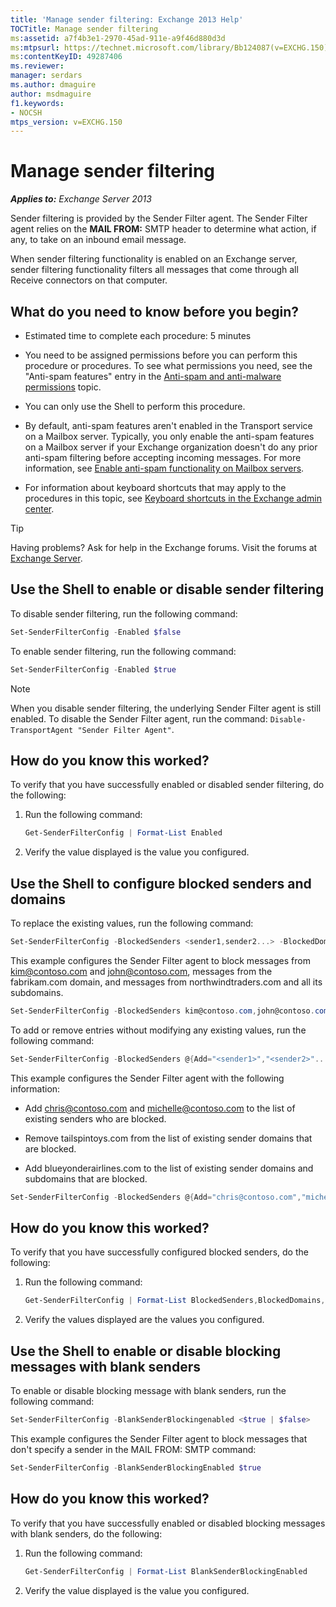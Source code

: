 ```yaml
---
title: 'Manage sender filtering: Exchange 2013 Help'
TOCTitle: Manage sender filtering
ms:assetid: a7f4b3e1-2970-45ad-911e-a9f46d880d3d
ms:mtpsurl: https://technet.microsoft.com/library/Bb124087(v=EXCHG.150)
ms:contentKeyID: 49287406
ms.reviewer: 
manager: serdars
ms.author: dmaguire
author: msdmaguire
f1.keywords:
- NOCSH
mtps_version: v=EXCHG.150
---
```


# Manage sender filtering

_**Applies to:** Exchange Server 2013_

Sender filtering is provided by the Sender Filter agent. The Sender Filter agent relies on the **MAIL FROM:** SMTP header to determine what action, if any, to take on an inbound email message.

When sender filtering functionality is enabled on an Exchange server, sender filtering functionality filters all messages that come through all Receive connectors on that computer.

## What do you need to know before you begin?

- Estimated time to complete each procedure: 5 minutes

- You need to be assigned permissions before you can perform this procedure or procedures. To see what permissions you need, see the "Anti-spam features" entry in the [Anti-spam and anti-malware permissions](anti-spam-and-anti-malware-permissions-exchange-2013-help.md) topic.

- You can only use the Shell to perform this procedure.

- By default, anti-spam features aren't enabled in the Transport service on a Mailbox server. Typically, you only enable the anti-spam features on a Mailbox server if your Exchange organization doesn't do any prior anti-spam filtering before accepting incoming messages. For more information, see [Enable anti-spam functionality on Mailbox servers](enable-anti-spam-functionality-on-mailbox-servers-exchange-2013-help.md).

- For information about keyboard shortcuts that may apply to the procedures in this topic, see [Keyboard shortcuts in the Exchange admin center](keyboard-shortcuts-in-the-exchange-admin-center-2013-help.md).

> [!TIP]
> Having problems? Ask for help in the Exchange forums. Visit the forums at [Exchange Server](https://social.technet.microsoft.com/forums/office/home?category=exchangeserver).

## Use the Shell to enable or disable sender filtering

To disable sender filtering, run the following command:

```powershell
Set-SenderFilterConfig -Enabled $false
```

To enable sender filtering, run the following command:

```powershell
Set-SenderFilterConfig -Enabled $true
```

> [!NOTE]
> When you disable sender filtering, the underlying Sender Filter agent is still enabled. To disable the Sender Filter agent, run the command: <CODE>Disable-TransportAgent "Sender Filter Agent"</CODE>.

## How do you know this worked?

To verify that you have successfully enabled or disabled sender filtering, do the following:

1. Run the following command:

    ```powershell
    Get-SenderFilterConfig | Format-List Enabled
    ```

2. Verify the value displayed is the value you configured.

## Use the Shell to configure blocked senders and domains

To replace the existing values, run the following command:

```powershell
Set-SenderFilterConfig -BlockedSenders <sender1,sender2...> -BlockedDomains <domain1,domain2...> -BlockedDomainsAndSubdomains <domain1,domain2...>
```

This example configures the Sender Filter agent to block messages from kim@contoso.com and john@contoso.com, messages from the fabrikam.com domain, and messages from northwindtraders.com and all its subdomains.

```powershell
Set-SenderFilterConfig -BlockedSenders kim@contoso.com,john@contoso.com -BlockedDomains fabrikam.com -BlockedDomainsAndSubdomains northwindtraders.com
```

To add or remove entries without modifying any existing values, run the following command:

```powershell
Set-SenderFilterConfig -BlockedSenders @{Add="<sender1>","<sender2>"...; Remove="<sender1>","<sender2>"...} -BlockedDomains @{Add="<domain1>","<domain2>"...; Remove="<domain1>","<domain2>"...} -BlockedDomainsAndSubdomains @{Add="<domain1>","<domain2>"...; Remove="<domain1>","<domain2>"...}
```

This example configures the Sender Filter agent with the following information:

- Add chris@contoso.com and michelle@contoso.com to the list of existing senders who are blocked.

- Remove tailspintoys.com from the list of existing sender domains that are blocked.

- Add blueyonderairlines.com to the list of existing sender domains and subdomains that are blocked.

```powershell
Set-SenderFilterConfig -BlockedSenders @{Add="chris@contoso.com","michelle@contoso.com"} -BlockedDomains @{Remove="tailspintoys.com"} -BlockedDomainsAndSubdomains @{Add="blueyonderairlines.com"}
```

## How do you know this worked?

To verify that you have successfully configured blocked senders, do the following:

1. Run the following command:

    ```powershell
    Get-SenderFilterConfig | Format-List BlockedSenders,BlockedDomains,BlockedDomainsAndSubdomains
    ```

2. Verify the values displayed are the values you configured.

## Use the Shell to enable or disable blocking messages with blank senders

To enable or disable blocking message with blank senders, run the following command:

```powershell
Set-SenderFilterConfig -BlankSenderBlockingenabled <$true | $false>
```

This example configures the Sender Filter agent to block messages that don't specify a sender in the MAIL FROM: SMTP command:

```powershell
Set-SenderFilterConfig -BlankSenderBlockingEnabled $true
```

## How do you know this worked?

To verify that you have successfully enabled or disabled blocking messages with blank senders, do the following:

1. Run the following command:

    ```powershell
    Get-SenderFilterConfig | Format-List BlankSenderBlockingEnabled
    ```

2. Verify the value displayed is the value you configured.
